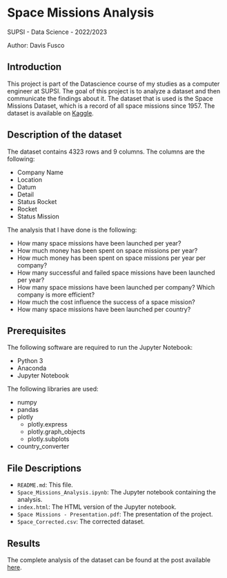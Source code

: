 # Space Missions Analysis
SUPSI - Data Science - 2022/2023

Author: Davis Fusco

## Introduction
This project is part of the Datascience course of my studies as a computer engineer at SUPSI. The goal of this project is to analyze a dataset and then communicate the findings about it. The dataset that is used is the Space Missions Dataset, which is a record of all space missions since 1957. The dataset is available on [Kaggle](https://www.kaggle.com/agirlcoding/all-space-missions-from-1957).

## Description of the dataset
The dataset contains 4323 rows and 9 columns. The columns are the following:
- Company Name
- Location
- Datum
- Detail
- Status Rocket
- Rocket
- Status Mission

The analysis that I have done is the following:
- How many space missions have been launched per year?
- How much money has been spent on space missions per year?
- How much money has been spent on space missions per year per company?
- How many successful and failed space missions have been launched per year?
- How many space missions have been launched per company? Which company is more efficient?
- How much the cost influence the success of a space mission?
- How many space missions have been launched per country?

## Prerequisites
The following software are required to run the Jupyter Notebook:
- Python 3
- Anaconda
- Jupyter Notebook

The following libraries are used:
* numpy
* pandas
* plotly
  * plotly.express
  * plotly.graph_objects
  * plotly.subplots
* country_converter

## File Descriptions
* `README.md`: This file.
* `Space_Missions_Analysis.ipynb`: The Jupyter notebook containing the analysis.
* `index.html`: The HTML version of the Jupyter notebook.
* `Space Missions - Presentation.pdf`: The presentation of the project.
* `Space_Corrected.csv`: The corrected dataset.

## Results
The complete analysis of the dataset can be found at the post available [here](https://davisf20.github.io/space-missions-analysis/).

